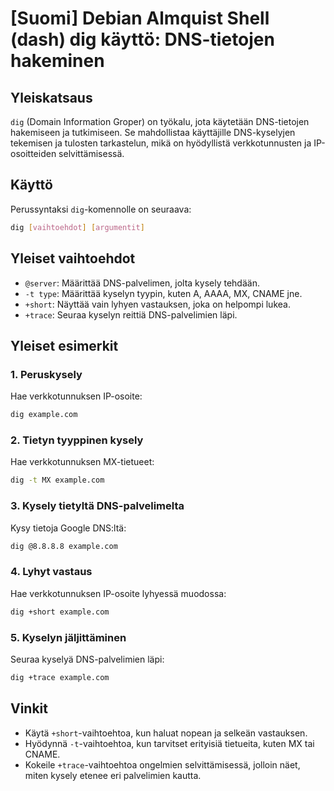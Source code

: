 # [Suomi] Debian Almquist Shell (dash) dig käyttö: DNS-tietojen hakeminen

## Yleiskatsaus
`dig` (Domain Information Groper) on työkalu, jota käytetään DNS-tietojen hakemiseen ja tutkimiseen. Se mahdollistaa käyttäjille DNS-kyselyjen tekemisen ja tulosten tarkastelun, mikä on hyödyllistä verkkotunnusten ja IP-osoitteiden selvittämisessä.

## Käyttö
Perussyntaksi `dig`-komennolle on seuraava:

```bash
dig [vaihtoehdot] [argumentit]
```

## Yleiset vaihtoehdot
- `@server`: Määrittää DNS-palvelimen, jolta kysely tehdään.
- `-t type`: Määrittää kyselyn tyypin, kuten A, AAAA, MX, CNAME jne.
- `+short`: Näyttää vain lyhyen vastauksen, joka on helpompi lukea.
- `+trace`: Seuraa kyselyn reittiä DNS-palvelimien läpi.

## Yleiset esimerkit
### 1. Peruskysely
Hae verkkotunnuksen IP-osoite:
```bash
dig example.com
```

### 2. Tietyn tyyppinen kysely
Hae verkkotunnuksen MX-tietueet:
```bash
dig -t MX example.com
```

### 3. Kysely tietyltä DNS-palvelimelta
Kysy tietoja Google DNS:ltä:
```bash
dig @8.8.8.8 example.com
```

### 4. Lyhyt vastaus
Hae verkkotunnuksen IP-osoite lyhyessä muodossa:
```bash
dig +short example.com
```

### 5. Kyselyn jäljittäminen
Seuraa kyselyä DNS-palvelimien läpi:
```bash
dig +trace example.com
```

## Vinkit
- Käytä `+short`-vaihtoehtoa, kun haluat nopean ja selkeän vastauksen.
- Hyödynnä `-t`-vaihtoehtoa, kun tarvitset erityisiä tietueita, kuten MX tai CNAME.
- Kokeile `+trace`-vaihtoehtoa ongelmien selvittämisessä, jolloin näet, miten kysely etenee eri palvelimien kautta.